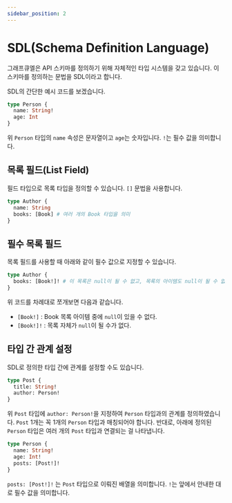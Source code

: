 ```yaml
---
sidebar_position: 2
---
```


# SDL(Schema Definition Language)

그래프큐엘은 API 스키마를 정의하기 위해 자체적인 타입 시스템을 갖고 있습니다. 이 스키마를 정의하는 문법을 SDL이라고 합니다.

<!-- API 요청으로 받는 응답 구조를 정의하는 문법이 SDL입니다. 이 응답 구조를 스키마(Schema)라고 하며 프런트엔드 개발자와 백엔드 개발자 간의 합의 대상입니다. -->

SDL의 간단한 예시 코드를 보겠습니다.

```graphql
type Person {
  name: String!
  age: Int
}
```

위 `Person` 타입의 `name` 속성은 문자열이고 `age`는 숫자입니다. `!`는 필수 값을 의미합니다.

## 목록 필드(List Field)

필드 타입으로 목록 타입을 정의할 수 있습니다. `[]` 문법을 사용합니다.

```graphql
type Author {
  name: String
  books: [Book] # 여러 개의 Book 타입을 의미
}
```

## 필수 목록 필드

목록 필드를 사용할 때 아래와 같이 필수 값으로 지정할 수 있습니다.

```graphql
type Author {
  books: [Book!]! # 이 목록은 null이 될 수 없고, 목록의 아이템도 null이 될 수 없음
}
```

위 코드를 차례대로 쪼개보면 다음과 같습니다.

- `[Book!]` : Book 목록 아이템 중에 `null`이 있을 수 없다.
- `[Book!]!` : 목록 자체가 `null`이 될 수가 없다.

## 타입 간 관계 설정

SDL로 정의한 타입 간에 관계를 설정할 수도 있습니다.

```graphql
type Post {
  title: String!
  author: Person!
}
```

위 `Post` 타입에 `author: Person!`을 지정하여 `Person` 타입과의 관계를 정의하였습니다. `Post` 1개는 꼭 1개의 `Person` 타입과 매칭되어야 합니다. 반대로, 아래에 정의된 `Person` 타입은 여러 개의 `Post` 타입과 연결되는 걸 나타냅니다.

```graphql
type Person {
  name: String!
  age: Int!
  posts: [Post!]!
}
```

`posts: [Post!]!` 는 `Post` 타입으로 이뤄진 배열을 의미합니다. `!`는 앞에서 안내한 대로 필수 값을 의미합니다.

